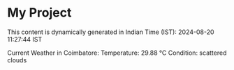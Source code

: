 # My Project

This content is dynamically generated in Indian Time (IST): 2024-08-20 11:27:44 IST


Current Weather in Coimbatore:
Temperature: 29.88 °C
Condition: scattered clouds

